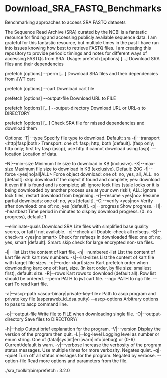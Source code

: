 # Download_SRA_FASTQ_Benchmarks
Benchmarking approaches to access SRA FASTQ datasets

The Sequence Read Archive (SRA) curated by the NCBI is a fantastic resource for finding and accessing publicly available sequence data.
I am grateful for this fantastic resource, but multiple times in the past I have run into issues knowing how best to retrieve FASTQ files.
I am creating this repository to provide periodic timings and notes for different ways of accessing FASTQs from SRA.
Usage:
  prefetch [options] <SRA accession> [...]
  Download SRA files and their dependencies

  prefetch [options] --perm <JWT cart file> <SRA accession> [...]
  Download SRA files and their dependencies from JWT cart

  prefetch [options] --cart <kart file>
  Download cart file

  prefetch [options] <URL> --output-file <FILE>
  Download URL to FILE

  prefetch [options] <URL> [...] --output-directory <DIRECTORY>
  Download URL or URL-s to DIRECTORY

  prefetch [options] <SRA file> [...]
  Check SRA file for missed dependencies and download them


Options:
  -T|--type <value>                Specify file type to download. Default: sra 
  -t|--transport <http|fasp|both>  Transport: one of: fasp; http; both 
                                   [default]. (fasp only; http only; first try 
                                   fasp (ascp), use http if cannot download 
                                   using fasp). 
  --location <value>               Location of data. 

  -N|--min-size <size>             Minimum file size to download in KB 
                                   (inclusive). 
  -X|--max-size <size>             Maximum file size to download in KB 
                                   (exclusive). Default: 20G 
  -f|--force <yes|no|all|ALL>      Force object download: one of: no, yes, 
                                   all, ALL. no [default]: skip download if the 
                                   object if found and complete; yes: download 
                                   it even if it is found and is complete; all: 
                                   ignore lock files (stale locks or it is 
                                   being downloaded by another process use 
                                   at your own risk!); ALL: ignore lock files, 
                                   restart download from beginning. 
  -r|--resume <yes|no>             Resume partial downloads: one of: no, yes 
                                   [default]. 
  -C|--verify <yes|no>             Verify after download: one of: no, yes 
                                   [default]. 
  -p|--progress                    Show progress. 
  -H|--heartbeat <value>           Time period in minutes to display download 
                                   progress. (0: no progress), default: 1 

  --eliminate-quals                Download SRA Lite files with simplified 
                                   base quality scores, or fail if not 
                                   available. 
  -c|--check-all                   Double-check all refseqs. 
  -S|--check-rs <yes|no|smart>     Check for refseqs in downloaded files: one 
                                   of: no, yes, smart [default]. Smart: skip 
                                   check for large encrypted non-sra files. 

  -l|--list                        List the content of kart file. 
  -n|--numbered-list               List the content of kart file with kart 
                                   row numbers. 
  -s|--list-sizes                  List the content of kart file with target 
                                   file sizes. 
  -o|--order <kart|size>           Kart prefetch order when downloading 
                                   kart: one of: kart, size. (in kart order, by 
                                   file size: smallest first), default: size. 
  -R|--rows <rows>                 Kart rows to download (default all). Row 
                                   list should be ordered. 
  --perm <PATH>                    PATH to jwt cart file. 
  --ngc <PATH>                     PATH to ngc file. 
  --cart <PATH>                    To read kart file. 

  -a|--ascp-path <ascp-binary|private-key-file>  Path to ascp program and 
                                   private key file (asperaweb_id_dsa.putty) 
  --ascp-options <value>           Arbitrary options to pass to ascp command 
                                   line. 

  -o|--output-file <FILE>          Write file to FILE when downloading 
                                   single file. 
  -O|--output-directory <DIRECTORY>  Save files to DIRECTORY/ 

  -h|--help                        Output brief explanation for the program. 
  -V|--version                     Display the version of the program then 
                                   quit. 
  -L|--log-level <level>           Logging level as number or enum string. One 
                                   of (fatal|sys|int|err|warn|info|debug) or 
                                   (0-6) Current/default is warn. 
  -v|--verbose                     Increase the verbosity of the program 
                                   status messages. Use multiple times for more 
                                   verbosity. Negates quiet. 
  -q|--quiet                       Turn off all status messages for the 
                                   program. Negated by verbose. 
  --option-file <file>             Read more options and parameters from the 
                                   file. 

./sra_toolkit/bin/prefetch : 3.2.0

